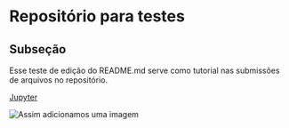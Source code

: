 # Repositório para testes
## Subseção
Esse teste de edição do README.md serve como tutorial nas submissões de arquivos no repositório. <br/>

[Jupyter](https://jupyter.org/) <br/>

![Assim adicionamos uma imagem](https://www.google.com/url?sa=i&url=https%3A%2F%2Fpt.wikipedia.org%2Fwiki%2FProjeto_Jupyter&psig=AOvVaw3DszzPNJ_f4MSiu32vHJ13&ust=1634049657656000&source=images&cd=vfe&ved=0CAkQjRxqFwoTCMCyv73LwvMCFQAAAAAdAAAAABAD)
